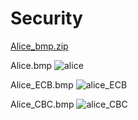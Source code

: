 # Security

[Alice_bmp.zip](https://github.com/chldlstnr071/Security/files/3907827/Alice_bmp.zip)

Alice.bmp
![alice](https://user-images.githubusercontent.com/45475182/69909696-76b21200-1442-11ea-9e78-e937c922ad80.png)

Alice_ECB.bmp
![alice_ECB](https://user-images.githubusercontent.com/45475182/69909695-76b21200-1442-11ea-90ee-4fa8aecdc3bd.png)

Alice_CBC.bmp
![alice_CBC](https://user-images.githubusercontent.com/45475182/69909697-774aa880-1442-11ea-8007-d3828b4ed653.png)
